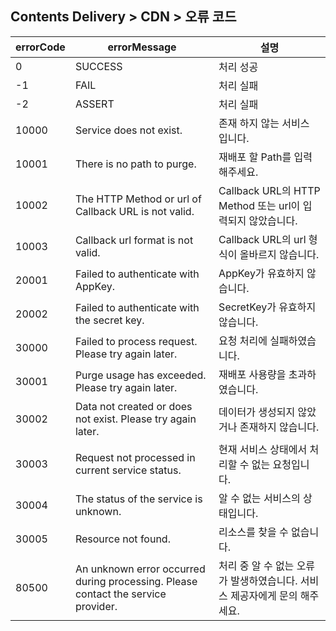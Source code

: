 ## Contents Delivery > CDN > 오류 코드

| errorCode | errorMessage | 설명 |
| --- | --- | --- |
| 0 | SUCCESS | 처리 성공 |
| -1 | FAIL | 처리 실패 |
| -2 | ASSERT | 처리 실패 |
| 10000 | Service does not exist. | 존재 하지 않는 서비스 입니다. |
| 10001 | There is no path to purge. | 재배포 할 Path를 입력해주세요. |
| 10002 | The HTTP Method or url of Callback URL is not valid. | Callback URL의 HTTP Method 또는 url이 입력되지 않았습니다. |
| 10003 | Callback url format is not valid. | Callback URL의 url 형식이 올바르지 않습니다. |
| 20001 | Failed to authenticate with AppKey. | AppKey가 유효하지 않습니다. |
| 20002 | Failed to authenticate with the secret key. | SecretKey가 유효하지 않습니다. |
| 30000 | Failed to process request. Please try again later. | 요청 처리에 실패하였습니다. |
| 30001 | Purge usage has exceeded. Please try again later. | 재배포 사용량을 초과하였습니다. |
| 30002 | Data not created or does not exist. Please try again later. | 데이터가 생성되지 않았거나 존재하지 않습니다. |
| 30003 | Request not processed in current service status. | 현재 서비스 상태에서 처리할 수 없는 요청입니다. |
| 30004 | The status of the service is unknown. | 알 수 없는 서비스의 상태입니다. |
| 30005 | Resource not found. | 리소스를 찾을 수 없습니다. |
| 80500 | An unknown error occurred during processing. Please contact the service provider. | 처리 중 알 수 없는 오류가 발생하였습니다. 서비스 제공자에게 문의 해주세요.